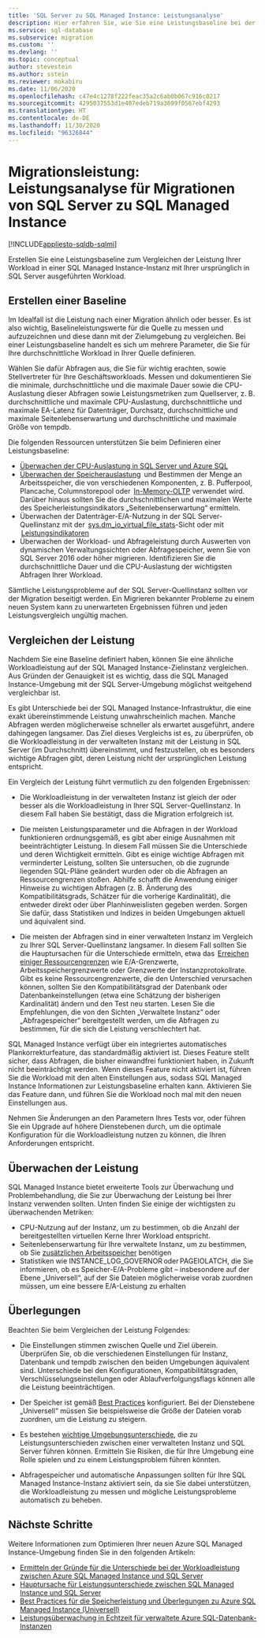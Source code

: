 ```yaml
---
title: 'SQL Server zu SQL Managed Instance: Leistungsanalyse'
description: Hier erfahren Sie, wie Sie eine Leistungsbaseline bei der Migration Ihrer SQL Server-Datenbanken zu Azure SQL Managed Instance erstellen und vergleichen.
ms.service: sql-database
ms.subservice: migration
ms.custom: ''
ms.devlang: ''
ms.topic: conceptual
author: stevestein
ms.author: sstein
ms.reviewer: mokabiru
ms.date: 11/06/2020
ms.openlocfilehash: c47e4c1278f222feac35a2c6ab0b067c916c0217
ms.sourcegitcommit: 4295037553d1e407edeb719a3699f0567ebf4293
ms.translationtype: HT
ms.contentlocale: de-DE
ms.lasthandoff: 11/30/2020
ms.locfileid: "96326844"
---
```

# <a name="migration-performance-sql-server-to-sql-managed-instance-performance-analysis"></a>Migrationsleistung: Leistungsanalyse für Migrationen von SQL Server zu SQL Managed Instance
[!INCLUDE[appliesto-sqldb-sqlmi](../../includes/appliesto-sqlmi.md)]

Erstellen Sie eine Leistungsbaseline zum Vergleichen der Leistung Ihrer Workload in einer SQL Managed Instance-Instanz mit Ihrer ursprünglich in SQL Server ausgeführten Workload. 

## <a name="create-a-baseline"></a>Erstellen einer Baseline

Im Idealfall ist die Leistung nach einer Migration ähnlich oder besser. Es ist also wichtig, Baselineleistungswerte für die Quelle zu messen und aufzuzeichnen und diese dann mit der Zielumgebung zu vergleichen. Bei einer Leistungsbaseline handelt es sich um mehrere Parameter, die Sie für Ihre durchschnittliche Workload in Ihrer Quelle definieren. 

Wählen Sie dafür Abfragen aus, die Sie für wichtig erachten, sowie Stellvertreter für Ihre Geschäftsworkloads. Messen und dokumentieren Sie die minimale, durchschnittliche und die maximale Dauer sowie die CPU-Auslastung dieser Abfragen sowie Leistungsmetriken zum Quellserver, z. B. durchschnittliche und maximale CPU-Auslastung, durchschnittliche und maximale EA-Latenz für Datenträger, Durchsatz, durchschnittliche und maximale Seitenlebenserwartung und durchschnittliche und maximale Größe von tempdb. 

Die folgenden Ressourcen unterstützen Sie beim Definieren einer Leistungsbaseline: 

   - [Überwachen der CPU-Auslastung in SQL Server und Azure SQL](https://techcommunity.microsoft.com/t5/azure-sql-database/monitor-cpu-usage-on-sql-server-and-azure-sql/ba-p/680777#M131)
   - [Überwachen der Speicherauslastung](/sql/relational-databases/performance-monitor/monitor-memory-usage)  und Bestimmen der Menge an Arbeitsspeicher, die von verschiedenen Komponenten, z. B. Pufferpool, Plancache, Columnstorepool oder  [In-Memory-OLTP](/sql/relational-databases/in-memory-oltp/monitor-and-troubleshoot-memory-usage) verwendet wird. Darüber hinaus sollten Sie die durchschnittlichen und maximalen Werte des Speicherleistungsindikators „Seitenlebenserwartung“ ermitteln. 
   - Überwachen der Datenträger-E/A-Nutzung in der SQL Server-Quellinstanz mit der  [sys.dm_io_virtual_file_stats](/sql/relational-databases/system-dynamic-management-views/sys-dm-io-virtual-file-stats-transact-sql)-Sicht oder mit  [Leistungsindikatoren](/sql/relational-databases/performance-monitor/monitor-disk-usage) 
   - Überwachen der Workload- und Abfrageleistung durch Auswerten von dynamischen Verwaltungssichten oder Abfragespeicher, wenn Sie von SQL Server 2016 oder höher migrieren. Identifizieren Sie die durchschnittliche Dauer und die CPU-Auslastung der wichtigsten Abfragen Ihrer Workload. 

Sämtliche Leistungsprobleme auf der SQL Server-Quellinstanz sollten vor der Migration beseitigt werden. Ein Migrieren bekannter Probleme zu einem neuen System kann zu unerwarteten Ergebnissen führen und jeden Leistungsvergleich ungültig machen. 


## <a name="compare-performance"></a>Vergleichen der Leistung 

Nachdem Sie eine Baseline definiert haben, können Sie eine ähnliche Workloadleistung auf der SQL Managed Instance-Zielinstanz vergleichen. Aus Gründen der Genauigkeit ist es wichtig, dass die SQL Managed Instance-Umgebung mit der SQL Server-Umgebung möglichst weitgehend vergleichbar ist. 

Es gibt Unterschiede bei der SQL Managed Instance-Infrastruktur, die eine exakt übereinstimmende Leistung unwahrscheinlich machen. Manche Abfragen werden möglicherweise schneller als erwartet ausgeführt, andere dahingegen langsamer. Das Ziel dieses Vergleichs ist es, zu überprüfen, ob die Workloadleistung in der verwalteten Instanz mit der Leistung in SQL Server (im Durchschnitt) übereinstimmt, und festzustellen, ob es besonders wichtige Abfragen gibt, deren Leistung nicht der ursprünglichen Leistung entspricht. 

Ein Vergleich der Leistung führt vermutlich zu den folgenden Ergebnissen: 

- Die Workloadleistung in der verwalteten Instanz ist gleich der oder besser als die Workloadleistung in Ihrer SQL Server-Quellinstanz. In diesem Fall haben Sie bestätigt, dass die Migration erfolgreich ist. 

- Die meisten Leistungsparameter und die Abfragen in der Workload funktionieren ordnungsgemäß, es gibt aber einige Ausnahmen mit beeinträchtigter Leistung. In diesem Fall müssen Sie die Unterschiede und deren Wichtigkeit ermitteln. Gibt es einige wichtige Abfragen mit verminderter Leistung, sollten Sie untersuchen, ob die zugrunde liegenden SQL-Pläne geändert wurden oder ob die Abfragen an Ressourcengrenzen stoßen. Abhilfe schafft die Anwendung einiger Hinweise zu wichtigen Abfragen (z. B. Änderung des Kompatibilitätsgrads, Schätzer für die vorherige Kardinalität), die entweder direkt oder über Planhinweislisten gegeben werden. Sorgen Sie dafür, dass Statistiken und Indizes in beiden Umgebungen aktuell und äquivalent sind. 

- Die meisten der Abfragen sind in einer verwalteten Instanz im Vergleich zu Ihrer SQL Server-Quellinstanz langsamer. In diesem Fall sollten Sie die Hauptursachen für die Unterschiede ermitteln, etwa das  [Erreichen einiger Ressourcengrenzen](../../managed-instance/resource-limits.md#service-tier-characteristics) wie E/A-Grenzwerte, Arbeitsspeichergrenzwerte oder Grenzwerte der Instanzprotokollrate. Gibt es keine Ressourcengrenzwerte, die den Unterschied verursachen können, sollten Sie den Kompatibilitätsgrad der Datenbank oder Datenbankeinstellungen (etwa eine Schätzung der bisherigen Kardinalität) ändern und den Test neu starten. Lesen Sie die Empfehlungen, die von den Sichten „Verwaltete Instanz“ oder „Abfragespeicher“ bereitgestellt werden, um die Abfragen zu bestimmen, für die sich die Leistung verschlechtert hat. 

SQL Managed Instance verfügt über ein integriertes automatisches Plankorrekturfeature, das standardmäßig aktiviert ist. Dieses Feature stellt sicher, dass Abfragen, die bisher einwandfrei funktioniert haben, in Zukunft nicht beeinträchtigt werden. Wenn dieses Feature nicht aktiviert ist, führen Sie die Workload mit den alten Einstellungen aus, sodass SQL Managed Instance Informationen zur Leistungsbaseline erhalten kann. Aktivieren Sie das Feature dann, und führen Sie die Workload noch mal mit den neuen Einstellungen aus. 

Nehmen Sie Änderungen an den Parametern Ihres Tests vor, oder führen Sie ein Upgrade auf höhere Dienstebenen durch, um die optimale Konfiguration für die Workloadleistung nutzen zu können, die Ihren Anforderungen entspricht. 

## <a name="monitor-performance"></a>Überwachen der Leistung 

SQL Managed Instance bietet erweiterte Tools zur Überwachung und Problembehandlung, die Sie zur Überwachung der Leistung bei Ihrer Instanz verwenden sollten. Unten finden Sie einige der wichtigsten zu überwachenden Metriken: 

- CPU-Nutzung auf der Instanz, um zu bestimmen, ob die Anzahl der bereitgestellten virtuellen Kerne Ihrer Workload entspricht. 
- Seitenlebenserwartung für Ihre verwaltete Instanz, um zu bestimmen, ob Sie [zusätzlichen Arbeitsspeicher](https://techcommunity.microsoft.com/t5/azure-sql-database/do-you-need-more-memory-on-azure-sql-managed-instance/ba-p/563444) benötigen
-  Statistiken wie INSTANCE_LOG_GOVERNOR oder PAGEIOLATCH, die Sie informieren, ob es Speicher-E/A-Probleme gibt – insbesondere auf der Ebene „Universell“, auf der Sie Dateien möglicherweise vorab zuordnen müssen, um eine bessere E/A-Leistung zu erhalten 


## <a name="considerations"></a>Überlegungen  

Beachten Sie beim Vergleichen der Leistung Folgendes: 

- Die Einstellungen stimmen zwischen Quelle und Ziel überein. Überprüfen Sie, ob die verschiedenen Einstellungen für Instanz, Datenbank und tempdb zwischen den beiden Umgebungen äquivalent sind. Unterschiede bei den Konfigurationen, Kompatibilitätsgraden, Verschlüsselungseinstellungen oder Ablaufverfolgungsflags können alle die Leistung beeinträchtigen. 

- Der Speicher ist gemäß [Best Practices](https://techcommunity.microsoft.com/t5/datacat/storage-performance-best-practices-and-considerations-for-azure/ba-p/305525) konfiguriert. Bei der Dienstebene „Universell“ müssen Sie beispielsweise die Größe der Dateien vorab zuordnen, um die Leistung zu steigern. 

- Es bestehen [wichtige Umgebungsunterschiede](https://azure.microsoft.com/blog/key-causes-of-performance-differences-between-sql-managed-instance-and-sql-server/), die zu Leistungsunterschieden zwischen einer verwalteten Instanz und SQL Server führen können. Ermitteln Sie Risiken, die für Ihre Umgebung eine Rolle spielen und zu einem Leistungsproblem führen könnten. 

- Abfragespeicher und automatische Anpassungen sollten für Ihre SQL Managed Instance-Instanz aktiviert sein, da sie Sie dabei unterstützen, die Workloadleistung zu messen und mögliche Leistungsprobleme automatisch zu beheben. 



## <a name="next-steps"></a>Nächste Schritte

Weitere Informationen zum Optimieren Ihrer neuen Azure SQL Managed Instance-Umgebung finden Sie in den folgenden Artikeln: 

- [Ermitteln der Gründe für die Unterschiede bei der Workloadleistung zwischen Azure SQL Managed Instance und SQL Server](https://medium.com/azure-sqldb-managed-instance/what-to-do-when-azure-sql-managed-instance-is-slower-than-sql-server-dd39942aaadd)
- [Hauptursache für Leistungsunterschiede zwischen SQL Managed Instance und SQL Server](https://azure.microsoft.com/blog/key-causes-of-performance-differences-between-sql-managed-instance-and-sql-server/)
- [Best Practices für die Speicherleistung und Überlegungen zu Azure SQL Managed Instance (Universell)](https://techcommunity.microsoft.com/t5/datacat/storage-performance-best-practices-and-considerations-for-azure/ba-p/305525)
- [Leistungsüberwachung in Echtzeit für verwaltete Azure SQL-Datenbank-Instanzen](/archive/blogs/sqlcat/real-time-performance-monitoring-for-azure-sql-database-managed-instance)